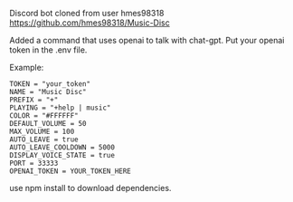 Discord bot cloned from user hmes98318 https://github.com/hmes98318/Music-Disc

Added a command that uses openai to talk with chat-gpt. Put your openai token in the .env file.

Example:
```env
TOKEN = "your_token"
NAME = "Music Disc"
PREFIX = "+"
PLAYING = "+help | music"
COLOR = "#FFFFFF"
DEFAULT_VOLUME = 50
MAX_VOLUME = 100
AUTO_LEAVE = true
AUTO_LEAVE_COOLDOWN = 5000
DISPLAY_VOICE_STATE = true
PORT = 33333
OPENAI_TOKEN = YOUR_TOKEN_HERE
```


use npm install to download dependencies.